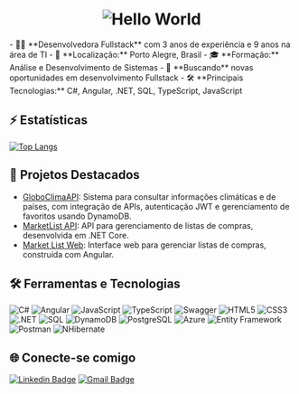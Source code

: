 <h1 align="center">
  <img src="https://readme-typing-svg.herokuapp.com?font=Fira+Code&size=28&duration=3000&pause=1000&color=00F709&center=true&vCenter=true&width=435&lines=HELLO+WORLD!" alt="Hello World">
</h1>
- 👩‍💻 **Desenvolvedora Fullstack** com 3 anos de experiência e 9 anos na área de TI
- 🏡 **Localização:** Porto Alegre, Brasil
- 🎓 **Formação:** Análise e Desenvolvimento de Sistemas
- 🌱 **Buscando** novas oportunidades em desenvolvimento Fullstack
- 🛠️ **Principais Tecnologias:** C#, Angular, .NET, SQL, TypeScript, JavaScript

## ⚡ Estatísticas

[![Top Langs](https://github-readme-stats.vercel.app/api/top-langs/?username=CrisFro&layout=compact&theme=radical)](https://github.com/CrisFro)

## 🚀 Projetos Destacados

- [GloboClimaAPI](https://github.com/CrisFro/GloboClimaAPI): Sistema para consultar informações climáticas e de países, com integração de APIs, autenticação JWT e gerenciamento de favoritos usando DynamoDB.
- [MarketList API](https://github.com/CrisFro/MarketList-Api): API para gerenciamento de listas de compras, desenvolvida em .NET Core.
- [Market List Web](https://github.com/CrisFro/Market-List-Web): Interface web para gerenciar listas de compras, construída com Angular.

## 🛠️ Ferramentas e Tecnologias
![C#](https://img.shields.io/badge/-C%23-05122A?style=flat&logo=csharp&logoColor=239120)
![Angular](https://img.shields.io/badge/-Angular-05122A?style=flat&logo=angular&logoColor=DD0031)
![JavaScript](https://img.shields.io/badge/-JavaScript-05122A?style=flat&logo=javascript)
![TypeScript](https://img.shields.io/badge/-TypeScript-05122A?style=flat&logo=typescript&logoColor=3178C6)
![Swagger](https://img.shields.io/badge/-Swagger-05122A?style=flat&logo=swagger)
![HTML5](https://img.shields.io/badge/-HTML5-05122A?style=flat&logo=html5)
![CSS3](https://img.shields.io/badge/-CSS3-05122A?style=flat&logo=css3&logoColor=1572B6)
![.NET](https://img.shields.io/badge/-.NET-05122A?style=flat&logo=.net)
![SQL](https://img.shields.io/badge/-SQL-05122A?style=flat&logo=postgresql)
![DynamoDB](https://img.shields.io/badge/-DynamoDB-05122A?style=flat&logo=amazon-dynamodb)
![PostgreSQL](https://img.shields.io/badge/-PostgreSQL-05122A?style=flat&logo=postgresql&logoColor=336791)
![Azure](https://img.shields.io/badge/-Azure-05122A?style=flat&logo=microsoft-azure)
![Entity Framework](https://img.shields.io/badge/-Entity%20Framework-05122A?style=flat&logo=entity-framework)
![Postman](https://img.shields.io/badge/-Postman-05122A?style=flat&logo=postman)
![NHibernate](https://img.shields.io/badge/-NHibernate-05122A?style=flat&logo=nhibernate)

## 🌐 Conecte-se comigo
[![Linkedin Badge](https://img.shields.io/badge/-Cristiane%20Fr%C3%B6hlich-blue?style=flat-square&logo=Linkedin&logoColor=white&link=https://www.linkedin.com/in/cristiane-fr%C3%B6hlich-93298781/)](https://www.linkedin.com/in/cristiane-fr%C3%B6hlich-93298781/)
[![Gmail Badge](https://img.shields.io/badge/-cristianegf1989@gmail.com-c14438?style=flat-square&logo=Gmail&logoColor=white&link=mailto:cristianegf1989@gmail.com)](mailto:cristianegf1989@gmail.com)
